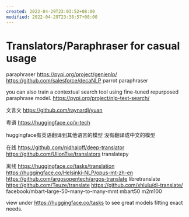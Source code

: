 ```yaml
---
created: 2022-04-29T23:03:52+08:00
modified: 2022-04-29T23:38:57+08:00
---
```


# Translators/Paraphraser for casual usage

paraphraser
https://pypi.org/project/genienlp/
https://github.com/salesforce/decaNLP
parrot paraphraser

you can also train a contextual search tool using fine-tuned repurposed paraphrase model.
https://pypi.org/project/nlp-text-search/

文言文
https://github.com/raynardj/yuan

粤语
https://huggingface.co/x-tech

huggingface有英语翻译到其他语言的模型 没有翻译成中文的模型

在线
https://github.com/nidhaloff/deep-translator
https://github.com/UlionTse/translators
translatepy

离线
https://huggingface.co/tasks/translation
https://huggingface.co/Helsinki-NLP/opus-mt-zh-en
https://github.com/argosopentech/argos-translate
libretranslate
https://github.com/Teuze/translate
https://github.com/xhlulu/dl-translate/
facebook/mbart-large-50-many-to-many-mmt
mbart50
m2m100

view under https://huggingface.co/tasks to see great models fitting exact needs.
